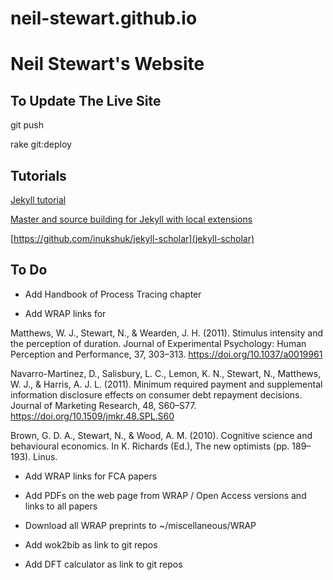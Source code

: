 # neil-stewart.github.io

# Neil Stewart's Website

## To Update The Live Site

git push

rake git:deploy



## Tutorials

[Jekyll tutorial](https://jekyllrb.com/docs/step-by-step/01-setup/)

[Master and source building for Jekyll with local extensions](http://sarahcassady.com/2015/07/17/jekyll-on-github-pages/)

[https://github.com/inukshuk/jekyll-scholar](jekyll-scholar)



## To Do 

* Add Handbook of Process Tracing chapter

* Add WRAP links for 

Matthews, W. J., Stewart, N., & Wearden, J. H. (2011). Stimulus intensity and the perception of duration. Journal of Experimental Psychology: Human Perception and Performance, 37, 303–313. https://doi.org/10.1037/a0019961

Navarro-Martinez, D., Salisbury, L. C., Lemon, K. N., Stewart, N., Matthews, W. J., & Harris, A. J. L. (2011). Minimum required payment and supplemental information disclosure effects on consumer debt repayment decisions. Journal of Marketing Research, 48, S60–S77. https://doi.org/10.1509/jmkr.48.SPL.S60

Brown, G. D. A., Stewart, N., & Wood, A. M. (2010). Cognitive science and behavioural economics. In K. Richards (Ed.), The new optimists (pp. 189–193). Linus.

* Add WRAP links for FCA papers

* Add PDFs on the web page from WRAP / Open Access versions and links to all papers

* Download all WRAP preprints to ~/miscellaneous/WRAP

* Add wok2bib as link to git repos

* Add DFT calculator as link to git repos




